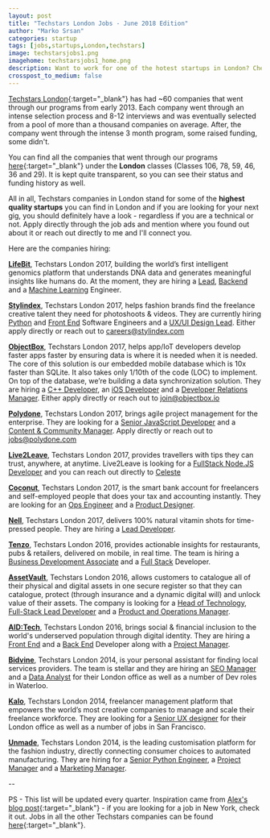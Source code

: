 ```yaml
---
layout: post
title: "Techstars London Jobs - June 2018 Edition"
author: "Marko Srsan"
categories: startup
tags: [jobs,startups,London,techstars]
image: techstarsjobs1.png
imagehome: techstarsjobs1_home.png
description: Want to work for one of the hotest startups in London? Check them out and apply here!
crosspost_to_medium: false
---
```

[Techstars London](https://www.techstars.com/programs/london-program/){:target="_blank"} has had ~60 companies that went through our programs from early 2013. Each company went through an intense selection process and 8-12 interviews and was eventually selected from a pool of more than a thousand companies on average. After, the company went through the intense 3 month program, some raised funding, some didn't. 

You can find all the companies that went through our programs [here](https://www.techstars.com/companies/){:target="_blank"} under the **London** classes (Classes 106, 78, 59, 46, 36 and 29). It is kept quite transparent, so you can see their status and funding history as well.

All in all, Techstars companies in London stand for some of the **highest quality startups** you can find in London and if you are looking for your next gig, you should definitely have a look - regardless if you are a technical or not. Apply directly through the job ads and mention where you found out about it or reach out directly to me and I'll connect you. 

Here are the companies hiring:

**[LifeBit](http://www.lifebit-biotech.com/)**, Techstars London 2017, building the world’s first intelligent genomics platform that understands DNA data and generates meaningful insights like humans do. At the moment, they are hiring a [Lead](https://angel.co/lifebit-biotech/jobs/328721-lead-engineer), [Backend](https://angel.co/lifebit-biotech/jobs/338683-backend-engineer) and a [Machine Learning](https://angel.co/lifebit-biotech/jobs/303432-machine-learning-engineer) Engineer.

**[Stylindex](https://stylindex.com/)**, Techstars London 2017, helps fashion brands find the freelance creative talent they need for photoshoots & videos. They are currently hiring [Python](https://angel.co/stylindex/jobs/307911-software-engineer-python) and [Front End](https://angel.co/stylindex/jobs/300715-software-engineer-front-end) Software Engineers and a [UX/UI Design Lead](https://angel.co/stylindex/jobs/313844-ux-engineer). Either apply directly or reach out to [careers@stylindex.com](mailto:careers@stylindex.com)

**[ObjectBox](http://objectbox.io/)**, Techstars London 2017, helps app/IoT developers develop faster apps faster by ensuring data is where it is needed when it is needed. The core of this solution is our embedded mobile database which is 10x faster than SQLite. It also takes only 1/10th of the code (LOC) to implement. On top of the database, we’re building a data synchronization solution. They are hiring a [C++ Developer](http://objectbox.io/jobs/objectbox-senior-c-plusplus-developer/), an [iOS Developer](http://objectbox.io/jobs/ios-objective-c-developer/) and a [Developer Relations Manager](http://objectbox.io/jobs/developer-relations-manager-evangelist-advocate/). Either apply directly or reach out to [join@objectbox.io](mailto:join@objectbox.io)

**[Polydone](https://www.polydone.com/)**, Techstars London 2017, brings agile project management for the enterprise. They are looking for a [Senior JavaScript Developer](https://angel.co/polydone/jobs/270457-senior-javascript-developer-mean-stack) and a [Content & Community Manager](https://angel.co/polydone/jobs/320230-content-community-manager). Apply directly or reach out to [jobs@polydone.com](mailto:jobs@polydone.com)

**[Live2Leave](http://www.live2leave.com/)**, Techstars London 2017, provides travellers with tips they can trust, anywhere, at anytime. Live2Leave is looking for a [FullStack Node.JS Developer](https://angel.co/live2leave/jobs/291576-fullstack-node-js-developer) and you can reach out directly to [Celeste](mailto:celeste@live2leave.com)

**[Coconut](https://getcoconut.com/)**, Techstars London 2017, is the smart bank account for freelancers and self-employed people that does your tax and accounting instantly. They are looking for an [Ops Engineer](https://coconut-1.workable.com/j/32BA6D973E) and a [Product Designer](https://coconut-1.workable.com/j/5F9F29A17D).

**[Nell](https://nell.co.uk/)**, Techstars London 2017,  delivers 100% natural vitamin shots for time-pressed people. They are hiring a [Lead Developer](https://angel.co/nell-natural-elements-2/jobs/293236-lead-developer-personalised-nutrition-company-techstars-2017).

**[Tenzo](https://www.gotenzo.com/)**, Techstars London 2016, provides actionable insights for restaurants, pubs & retailers, delivered on mobile, in real time. The team is hiring a [Business Development Associate](https://angel.co/tenzo/jobs/207615-business-development-sales-associate) and a [Full Stack](https://angel.co/tenzo/jobs/166943-full-stack-developer) Developer. 

**[AssetVault](https://assetvault.org/)**, Techstars London 2016, allows customers to catalogue all of their physical and digital assets in one secure register so that they can catalogue, protect (through insurance and a dynamic digital will) and unlock value of their assets. The company is looking for a [Head of Technology](https://angel.co/asset-vault/jobs/332753-head-of-technology), [Full-Stack Lead Developer](https://angel.co/asset-vault/jobs/329706-full-stack-lead-developer) and a [Product and Operations Manager](https://angel.co/asset-vault/jobs/329667-product-and-operations-manager).

**[AID:Tech](https://aid.technology/)**, Techstars London 2016, brings social & financial inclusion to the world's underserved population through digital identity. They are hiring a [Front End](https://aid.technology/job/front-end-developer/) and a [Back End](https://aid.technology/job/back-end-developer/) Developer along with a [Project Manager](https://aid.technology/job/project-manager-x-2/).

**[Bidvine](https://www.bidvine.com/)**, Techstars London 2014, is your personal assistant for finding local services providers. The team is stellar and they are hiring an [SEO Manager](https://angel.co/bidvine/jobs/328322-seo-manager) and a [Data Analyst](https://angel.co/bidvine/jobs/331478-data-analyst) for their London office as well as a number of Dev roles in Waterloo.

**[Kalo](https://kalohq.com/)**, Techstars London 2014, freelancer management platform that empowers the world’s most creative companies to manage and scale their freelance workforce. They are looking for a [Senior UX designer](https://angel.co/kalo/jobs/343814-senior-ux-designer) for their London office as well as a number of jobs in San Francisco.

**[Unmade](https://www.unmade.com/)**, Techstars London 2014, is the leading customisation platform for the fashion industry, directly connecting consumer choices to automated manufacturing. They are hiring for a [Senior Python Engineer](https://unmade.workable.com/j/41806BF0A4), a [Project Manager](https://unmade.workable.com/j/9623CE29E0) and a [Marketing Manager](https://unmade.workable.com/j/3EC492EE7C).

--

PS - This list will be updated every quarter. Inspiration came from [Alex's blog post](https://alexiskold.net/2017/07/06/awesome-jobs-at-techstars-nyc-companies-june-2017/){:target="_blank"} - if you are looking for a job in New York, check it out. Jobs in all the other Techstars companies can be found [here](http://jobs.techstars.com/){:target="_blank"}.